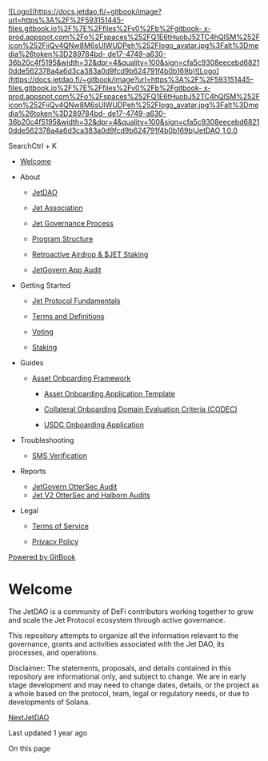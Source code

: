 [![Logo](https://docs.jetdao.fi/~gitbook/image?url=https%3A%2F%2F593151445-files.gitbook.io%2F%7E%2Ffiles%2Fv0%2Fb%2Fgitbook-
x-
prod.appspot.com%2Fo%2Fspaces%252FQ1E6tHuobJ52TC4hQlSM%252Ficon%252FiiQv4QNw8M6sUIWUDPeh%252Flogo_avatar.jpg%3Falt%3Dmedia%26token%3D289784bd-
de17-4749-a630-36b20c4f5195&width=32&dpr=4&quality=100&sign=cfa5c9308eecebd68210dde562378a4a6d3ca383a0d9fcd9b624791f4b0b169b)![Logo](https://docs.jetdao.fi/~gitbook/image?url=https%3A%2F%2F593151445-files.gitbook.io%2F%7E%2Ffiles%2Fv0%2Fb%2Fgitbook-
x-
prod.appspot.com%2Fo%2Fspaces%252FQ1E6tHuobJ52TC4hQlSM%252Ficon%252FiiQv4QNw8M6sUIWUDPeh%252Flogo_avatar.jpg%3Falt%3Dmedia%26token%3D289784bd-
de17-4749-a630-36b20c4f5195&width=32&dpr=4&quality=100&sign=cfa5c9308eecebd68210dde562378a4a6d3ca383a0d9fcd9b624791f4b0b169b)JetDAO
1.0.0](/)

SearchCtrl \+ K

  * [Welcome](/)

  * About

    * [JetDAO](/about/jetdao)

    * [Jet Association](/about/jet-association)

    * [Jet Governance Process](/about/jet-governance-process)

    * [Program Structure](/about/program-structure)

    * [Retroactive Airdrop & $JET Staking](/about/retroactive-airdrop-and-usdjet-staking)

    * [JetGovern App Audit](/about/jetgovern-app-audit)

  * Getting Started

    * [Jet Protocol Fundamentals](/getting-started/jet-protocol-fundamentals)

    * [Terms and Definitions](/getting-started/terms-and-definitions)

    * [Voting](/getting-started/voting)

    * [Staking](/getting-started/staking)

  * Guides

    * [Asset Onboarding Framework](/guides/asset-onboarding-framework)

      * [Asset Onboarding Application Template](/guides/asset-onboarding-framework/asset-onboarding-application-template)

      * [Collateral Onboarding Domain Evaluation Criteria (CODEC)](/guides/asset-onboarding-framework/collateral-onboarding-domain-evaluation-criteria-codec)

      * [USDC Onboarding Application](/guides/asset-onboarding-framework/usdc-onboarding-application)

  * Troubleshooting

    * [SMS Verification](/troubleshooting/sms-verification)

  * Reports

    * [JetGovern OtterSec Audit](https://github.com/jet-lab/jet-governance/blob/master/reports/jet-governance-audit-public.pdf)
    * [Jet V2 OtterSec and Halborn Audits](https://github.com/jet-lab/jet-v2/pull/232/files)
  * Legal

    * [Terms of Service](/legal/terms-of-service)

    * [Privacy Policy](/legal/privacy-policy)

[Powered by
GitBook](https://www.gitbook.com/?utm_source=content&utm_medium=trademark&utm_campaign=Q1E6tHuobJ52TC4hQlSM)

# Welcome

The JetDAO is a community of DeFi contributors working together to grow and
scale the Jet Protocol ecosystem through active governance.

This repository attempts to organize all the information relevant to the
governance, grants and activities associated with the Jet DAO, its processes,
and operations.

Disclaimer: The statements, proposals, and details contained in this
repository are informational only, and subject to change. We are in early
stage development and may need to change dates, details, or the project as a
whole based on the protocol, team, legal or regulatory needs, or due to
developments of Solana.

[NextJetDAO](/about/jetdao)

Last updated 1 year ago

On this page

